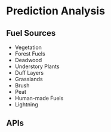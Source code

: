 # Prediction Analysis

## Fuel Sources

* Vegetation
* Forest Fuels
* Deadwood 
* Understory Plants
* Duff Layers
* Grasslands
* Brush
* Peat
* Human-made Fuels
* Lightning

## APIs
